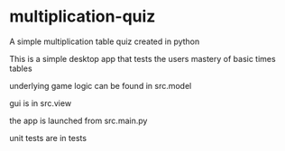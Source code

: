 # multiplication-quiz
A simple multiplication table quiz created in python

This is a simple desktop app that tests the users mastery of basic times tables

underlying game logic can be found in src.model

gui is in src.view

the app is launched from src.main.py

unit tests are in tests
